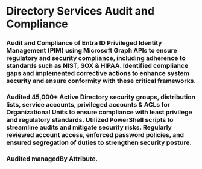 # Directory Services Audit and Compliance 

### Audit and Compliance of Entra ID Privileged Identity Management (PIM) using Microsoft Graph APIs to ensure regulatory and security compliance, including adherence to standards such as NIST, SOX & HIPAA. Identified compliance gaps and implemented corrective actions to enhance system security and ensure conformity with these critical frameworks.

### Audited 45,000+ Active Directory security groups, distribution lists, service accounts, privileged accounts & ACLs for Organizational Units to ensure compliance with least privilege and regulatory standards. Utilized PowerShell scripts to streamline audits and mitigate security risks. Regularly reviewed account access, enforced password policies, and ensured segregation of duties to strengthen security posture.

### Audited managedBy Attribute.

